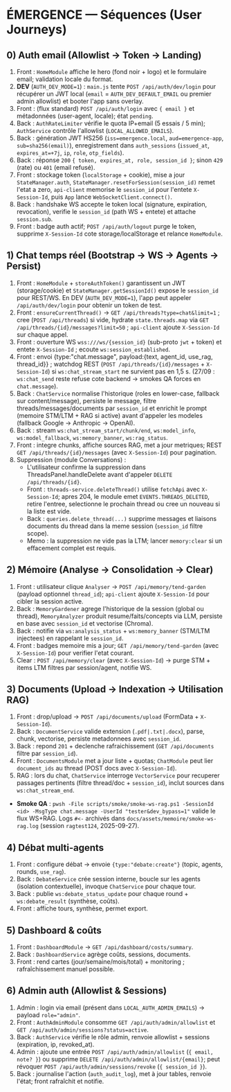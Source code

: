 # ÉMERGENCE — Séquences (User Journeys)

## 0) Auth email (Allowlist -> Token -> Landing)
1. Front : `HomeModule` affiche le hero (fond noir + logo) et le formulaire email; validation locale du format.
2. **DEV** (`AUTH_DEV_MODE=1`) : `main.js` tente `POST /api/auth/dev/login` pour récupérer un JWT local (`email` = `AUTH_DEV_DEFAULT_EMAIL` ou premier admin allowlist) et booter l'app sans overlay.
3. Front : (flux standard) `POST /api/auth/login` avec `{ email }` et métadonnées (user-agent, locale); état `pending`.
4. Back : `AuthRateLimiter` vérifie le quota IP+email (5 essais / 5 min); `AuthService` contrôle l'allowlist (`LOCAL_ALLOWED_EMAILS`).
5. Back : génération JWT HS256 (`iss=emergence.local`, `aud=emergence-app`, `sub=sha256(email)`), enregistrement dans `auth_sessions` (`issued_at`, `expires_at=+7j`, `ip`, `role`, `otp_fields`).
6. Back : réponse `200` `{ token, expires_at, role, session_id }`; sinon `429` (rate) ou `401` (email refusé).
7. Front : stockage token (`localStorage` + cookie), mise a jour `StateManager.auth`, `StateManager.resetForSession(session_id)` remet l'etat a zero, `api-client` memorise le `session_id` pour l'entete `X-Session-Id`, puis `App` lance `WebSocketClient.connect()`.
8. Back : handshake WS accepte le token local (signature, expiration, revocation), verifie le `session_id` (path WS + entete) et attache `session.sub`.
9. Front : badge auth actif; `POST /api/auth/logout` purge le token, supprime `X-Session-Id` cote storage/localStorage et relance `HomeModule`.

## 1) Chat temps réel (Bootstrap -> WS -> Agents -> Persist)
1. Front : `HomeModule` + `storeAuthToken()` garantissent un JWT (storage/cookie) et `StateManager.getSessionId()` expose le `session_id` pour REST/WS. En DEV (`AUTH_DEV_MODE=1`), l'app peut appeler `/api/auth/dev/login` pour obtenir un token de test.
2. Front : `ensureCurrentThread()` -> `GET /api/threads?type=chat&limit=1` ; cree (`POST /api/threads`) si vide, hydrate `state.threads.map` via `GET /api/threads/{id}/messages?limit=50` ; `api-client` ajoute `X-Session-Id` sur chaque appel.
3. Front : ouverture WS `wss:///ws/{session_id}` (sub-proto `jwt` + token) et entete `X-Session-Id` ; ecoute `ws:session_established`.
4. Front : envoi {type:"chat.message", payload:{text, agent_id, use_rag, thread_id}} ; watchdog REST (`POST /api/threads/{id}/messages` + `X-Session-Id`) si `ws:chat_stream_start` ne survient pas en 1,5 s. (27/09 : `ws:chat_send` reste refuse cote backend → smokes QA forces en `chat.message`).
5. Back : `ChatService` normalise l'historique (roles en lower-case, fallback sur content/message), persiste le message, filtre threads/messages/documents par `session_id` et enrichit le prompt (memoire STM/LTM + RAG si active) avant d'appeler les modeles (fallback Google -> Anthropic -> OpenAI).
6. Back : stream `ws:chat_stream_start/chunk/end`, `ws:model_info`, `ws:model_fallback`, `ws:memory_banner`, `ws:rag_status`.
7. Front : integre chunks, affiche sources RAG, met a jour metriques; REST `GET /api/threads/{id}/messages` (avec `X-Session-Id`) pour pagination.
8. Suppression (module Conversations) :
   - L'utilisateur confirme la suppression dans ThreadsPanel.handleDelete avant d'appeler `DELETE /api/threads/{id}`.
   - Front : `threads-service.deleteThread()` utilise `fetchApi` avec `X-Session-Id`; apres 204, le module emet `EVENTS.THREADS_DELETED`, retire l'entree, selectionne le prochain thread ou cree un nouveau si la liste est vide.
   - Back : `queries.delete_thread(...)` supprime messages et liaisons documents du thread dans la meme session (`session_id` filtre scope).
   - Memo : la suppression ne vide pas la LTM; lancer `memory:clear` si un effacement complet est requis.


## 2) Mémoire (Analyse → Consolidation → Clear)
1. Front : utilisateur clique `Analyser` -> `POST /api/memory/tend-garden` (payload optionnel `thread_id`); `api-client` ajoute `X-Session-Id` pour cibler la session active.
2. Back : `MemoryGardener` agrege l'historique de la session (global ou thread), `MemoryAnalyzer` produit resume/faits/concepts via LLM, persiste en base avec `session_id` et vectorise (Chroma).
3. Back : notifie via `ws:analysis_status` + `ws:memory_banner` (STM/LTM injectees) en rappelant le `session_id`.
4. Front : badges memoire mis a jour; `GET /api/memory/tend-garden` (avec `X-Session-Id`) pour verifier l'etat courant.
5. Clear : `POST /api/memory/clear` (avec `X-Session-Id`) -> purge STM + items LTM filtres par session/agent, notifie WS.

## 3) Documents (Upload → Indexation → Utilisation RAG)
1. Front : drop/upload -> `POST /api/documents/upload` (FormData + `X-Session-Id`).
2. Back : `DocumentService` valide extension (`.pdf|.txt|.docx`), parse, chunk, vectorise, persiste metadonnees avec `session_id`.
3. Back : repond `201` + declenche rafraichissement (`GET /api/documents` filtre par `session_id`).
4. Front : `DocumentsModule` met a jour liste + quotas; `ChatModule` peut lier `document_ids` au thread (POST docs avec `X-Session-Id`).
5. RAG : lors du chat, `ChatService` interroge `VectorService` pour recuperer passages pertinents (filtre thread/doc + `session_id`), inclut sources dans `ws:chat_stream_end`.

- **Smoke QA** : `pwsh -File scripts/smoke/smoke-ws-rag.ps1 -SessionId <id> -MsgType chat.message -UserId "tester&dev_bypass=1"` valide le flux WS+RAG. Logs `#<-` archivés dans `docs/assets/memoire/smoke-ws-rag.log` (session `ragtest124`, 2025-09-27).

## 4) Débat multi-agents
1. Front : configure débat → envoie `{type:"debate:create"}` (topic, agents, rounds, `use_rag`).
2. Back : `DebateService` crée session interne, boucle sur les agents (isolation contextuelle), invoque `ChatService` pour chaque tour.
3. Back : publie `ws:debate_status_update` pour chaque round + `ws:debate_result` (synthèse, coûts).
4. Front : affiche tours, synthèse, permet export.

## 5) Dashboard & coûts
1. Front : `DashboardModule` → `GET /api/dashboard/costs/summary`.
2. Back : `DashboardService` agrège coûts, sessions, documents.
3. Front : rend cartes (jour/semaine/mois/total) + monitoring ; rafraîchissement manuel possible.

## 6) Admin auth (Allowlist & Sessions)
1. Admin : login via email (présent dans `LOCAL_AUTH_ADMIN_EMAILS`) -> payload `role="admin"`.
2. Front : `AuthAdminModule` consomme `GET /api/auth/admin/allowlist` et `GET /api/auth/admin/sessions?status=active`.
3. Back : `AuthService` vérifie le rôle admin, renvoie allowlist + sessions (expiration, ip, revoked_at).
4. Admin : ajoute une entrée `POST /api/auth/admin/allowlist` (`{ email, note? }`) ou supprime `DELETE /api/auth/admin/allowlist/{email}`; peut révoquer `POST /api/auth/admin/sessions/revoke` (`{ session_id }`).
5. Back : journalise l'action (`auth_audit_log`), met à jour tables, renvoie l'état; front rafraîchit et notifie.
